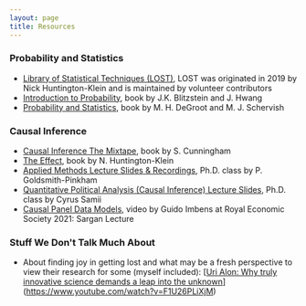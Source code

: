 ```yaml
---
layout: page
title: Resources
---
```


### Probability and Statistics

- [Library of Statistical Techniques (LOST)](https://lost-stats.github.io/), LOST was originated in 2019 by Nick Huntington-Klein and is maintained by volunteer contributors
- [Introduction to Probability](https://drive.google.com/file/d/1VmkAAGOYCTORq1wxSQqy255qLJjTNvBI/viewhttps:/drive.google.com/file/d/1VmkAAGOYCTORq1wxSQqy255qLJjTNvBI/view), book by J.K. Blitzstein and J. Hwang
- [Probability and Statistics](http://bio5495.wustl.edu/Probability/Readings/DeGroot4thEdition.pdf), book by M. H. DeGroot and M. J. Schervish

### Causal Inference

- [Causal Inference The Mixtape](https://mixtape.scunning.com/), book by S. Cunningham
- [The Effect](https://theeffectbook.net/), book by N. Huntington-Klein
- [Applied Methods Lecture Slides & Recordings](https://github.com/paulgp/applied-methods-phd#lectures-full-syllabus), Ph.D. class by P. Goldsmith-Pinkham
- [Quantitative Political Analysis (Causal Inference) Lecture Slides](https://cyrussamii.com/?page_id=3246), Ph.D. class by Cyrus Samii
- [Causal Panel Data Models](https://www.youtube.com/watch?v=jGfHQlu6xfs), video by Guido Imbens at Royal Economic Society 2021: Sargan Lecture

### Stuff We Don't Talk Much About
- About finding joy in getting lost and what may be a fresh perspective to view their research for some (myself included): [[Uri Alon: Why truly innovative science demands a leap into the unknown](https://img.youtube.com/vi/F1U26PLiXjM/0.jpg)](https://www.youtube.com/watch?v=F1U26PLiXjM)

